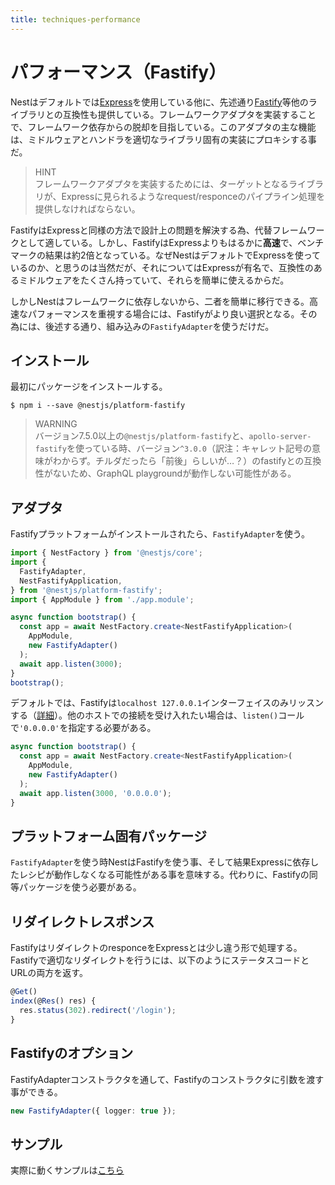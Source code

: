 ```yaml
---
title: techniques-performance
---
```


# パフォーマンス（Fastify）

Nestはデフォルトでは[Express](https://expressjs.com/)を使用している他に、先述通り[Fastify](https://github.com/fastify/fastify)等他のライブラリとの互換性も提供している。フレームワークアダプタを実装することで、フレームワーク依存からの脱却を目指している。このアダプタの主な機能は、ミドルウェアとハンドラを適切なライブラリ固有の実装にプロキシする事だ。

>HINT  
>フレームワークアダプタを実装するためには、ターゲットとなるライブラリが、Expressに見られるようなrequest/responceのパイプライン処理を提供しなければならない。

FastifyはExpressと同様の方法で設計上の問題を解決する為、代替フレームワークとして適している。しかし、FastifyはExpressよりもはるかに**高速**で、ベンチマークの結果は約2倍となっている。なぜNestはデフォルトでExpressを使っているのか、と思うのは当然だが、それについてはExpressが有名で、互換性のあるミドルウェアをたくさん持っていて、それらを簡単に使えるからだ。

しかしNestはフレームワークに依存しないから、二者を簡単に移行できる。高速なパフォーマンスを重視する場合には、Fastifyがより良い選択となる。その為には、後述する通り、組み込みの`FastifyAdapter`を使うだけだ。

## インストール

最初にパッケージをインストールする。

```
$ npm i --save @nestjs/platform-fastify
```

>WARNING  
>バージョン7.5.0以上の`@nestjs/platform-fastify`と、`apollo-server-fastify`を使っている時、バージョン`^3.0.0`（訳注：キャレット記号の意味がわからず。チルダだったら「前後」らしいが…？）のfastifyとの互換性がないため、GraphQL playgroundが動作しない可能性がある。

## アダプタ

Fastifyプラットフォームがインストールされたら、`FastifyAdapter`を使う。

```ts :main.ts 
import { NestFactory } from '@nestjs/core';
import {
  FastifyAdapter,
  NestFastifyApplication,
} from '@nestjs/platform-fastify';
import { AppModule } from './app.module';

async function bootstrap() {
  const app = await NestFactory.create<NestFastifyApplication>(
    AppModule,
    new FastifyAdapter()
  );
  await app.listen(3000);
}
bootstrap();
```

デフォルトでは、Fastifyは`localhost 127.0.0.1`インターフェイスのみリッスンする（[詳細](https://www.fastify.io/docs/latest/Getting-Started/#your-first-server)）。他のホストでの接続を受け入れたい場合は、`listen()`コールで`'0.0.0.0'`を指定する必要がある。

```ts
async function bootstrap() {
  const app = await NestFactory.create<NestFastifyApplication>(
    AppModule,
    new FastifyAdapter()
  );
  await app.listen(3000, '0.0.0.0');
}
```

## プラットフォーム固有パッケージ

`FastifyAdapter`を使う時NestはFastifyを使う事、そして結果Expressに依存したレシピが動作しなくなる可能性がある事を意味する。代わりに、Fastifyの同等パッケージを使う必要がある。

## リダイレクトレスポンス

FastifyはリダイレクトのresponceをExpressとは少し違う形で処理する。Fastifyで適切なリダイレクトを行うには、以下のようにステータスコードとURLの両方を返す。

```ts
@Get()
index(@Res() res) {
  res.status(302).redirect('/login');
}
```

## Fastifyのオプション

FastifyAdapterコンストラクタを通して、Fastifyのコンストラクタに引数を渡す事ができる。

```ts
new FastifyAdapter({ logger: true });
```

## サンプル
実際に動くサンプルは[こちら](https://github.com/nestjs/nest/tree/master/sample/10-fastify)